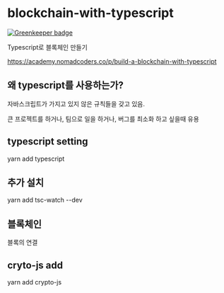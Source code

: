 # blockchain-with-typescript

[![Greenkeeper badge](https://badges.greenkeeper.io/seongjoojin/blockchain-with-typescript.svg)](https://greenkeeper.io/)

Typescript로 블록체인 만들기

https://academy.nomadcoders.co/p/build-a-blockchain-with-typescript

## 왜 typescript를 사용하는가?

자바스크립트가 가지고 있지 않은 규칙들을 갖고 있음.

큰 프로젝트를 하거나, 팀으로 일을 하거나, 버그를 최소화 하고 싶을때 유용

## typescript setting

yarn add typescript

## 추가 설치

yarn add tsc-watch --dev

## 블록체인

블록의 연결

## cryto-js add

yarn add crypto-js

